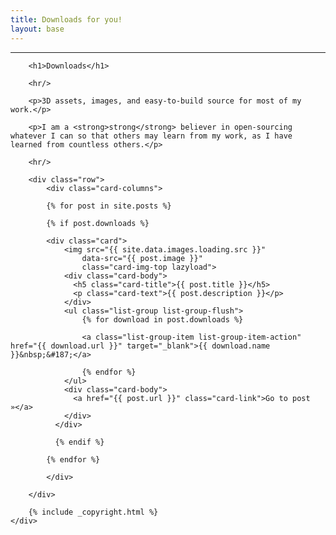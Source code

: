 ```yaml
---
title: Downloads for you!
layout: base
---
```


<div class="row">
    <div class="col-12">
        <hr/>

        <h1>Downloads</h1>

        <hr/>

        <p>3D assets, images, and easy-to-build source for most of my work.</p>
        
        <p>I am a <strong>strong</strong> believer in open-sourcing whatever I can so that others may learn from my work, as I have learned from countless others.</p>

        <hr/>

        <div class="row">
            <div class="card-columns">

            {% for post in site.posts %}

            {% if post.downloads %}
            
            <div class="card">
                <img src="{{ site.data.images.loading.src }}"
                    data-src="{{ post.image }}"
                    class="card-img-top lazyload">
                <div class="card-body">
                  <h5 class="card-title">{{ post.title }}</h5>
                  <p class="card-text">{{ post.description }}</p>
                </div>
                <ul class="list-group list-group-flush">
                    {% for download in post.downloads %}

                    <a class="list-group-item list-group-item-action" href="{{ download.url }}" target="_blank">{{ download.name }}&nbsp;&#187;</a>
                    
                    {% endfor %}
                </ul>
                <div class="card-body">
                  <a href="{{ post.url }}" class="card-link">Go to post »</a>
                </div>
              </div>

              {% endif %}

            {% endfor %}
            
            </div>

        </div>

        {% include _copyright.html %}
    </div>
</div>